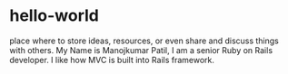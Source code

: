 # hello-world
 place where to store ideas, resources, or even share and discuss things with others.
 My Name is Manojkumar Patil, I am a senior Ruby on Rails developer. I like how MVC is built into Rails framework.
